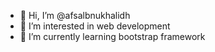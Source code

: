 - 👋 Hi, I’m @afsalbnukhalidh
- 👀 I’m interested in web development
- 🌱 I’m currently learning bootstrap framework
